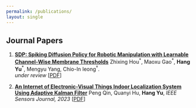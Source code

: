 ```yaml
---
permalink: /publications/
layout: single
---
```


## Journal Papers


1. **[SDP: Spiking Diffusion Policy for Robotic Manipulation with Learnable Channel-Wise Membrane Thresholds](https://arxiv.org/abs/2409.11195)**
   Zhixing Hou<sup>\*</sup>, Maoxu Gao<sup>\*</sup>, **Hang Yu**<sup>\*</sup>, Mengyu Yang, Chio-In Ieong<sup>†</sup>.  
   _under review_ [[PDF](https://arxiv.org/pdf/2409.11195)]

1. **[An Internet of Electronic-Visual Things Indoor Localization System Using Adaptive Kalman Filter](https://ieeexplore.ieee.org/document/10140186)**
   Peng Qin, Quanyi Hu, **Hang Yu**, *IEEE Sensors Journal, 2023* [[PDF](https://ieeexplore.ieee.org/stamp/stamp.jsp?arnumber=10140186)]
